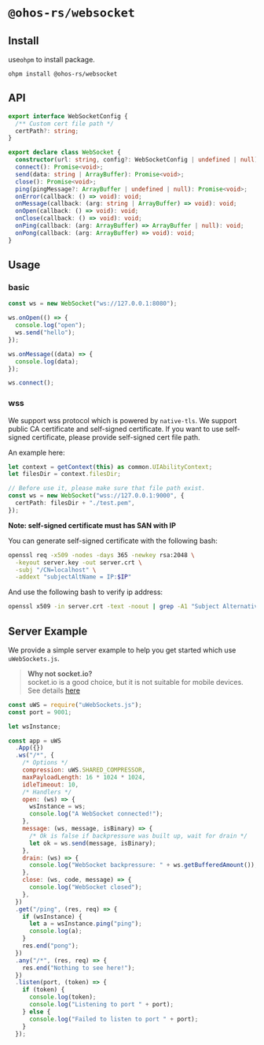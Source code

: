 # `@ohos-rs/websocket`

## Install

use`ohpm` to install package.

```shell
ohpm install @ohos-rs/websocket
```

## API

```ts
export interface WebSocketConfig {
  /** Custom cert file path */
  certPath?: string;
}

export declare class WebSocket {
  constructor(url: string, config?: WebSocketConfig | undefined | null);
  connect(): Promise<void>;
  send(data: string | ArrayBuffer): Promise<void>;
  close(): Promise<void>;
  ping(pingMessage?: ArrayBuffer | undefined | null): Promise<void>;
  onError(callback: () => void): void;
  onMessage(callback: (arg: string | ArrayBuffer) => void): void;
  onOpen(callback: () => void): void;
  onClose(callback: () => void): void;
  onPing(callback: (arg: ArrayBuffer) => ArrayBuffer | null): void;
  onPong(callback: (arg: ArrayBuffer) => void): void;
}
```

## Usage

### basic

```ts
const ws = new WebSocket("ws://127.0.0.1:8080");

ws.onOpen(() => {
  console.log("open");
  ws.send("hello");
});

ws.onMessage((data) => {
  console.log(data);
});

ws.connect();
```

### wss

We support wss protocol which is powered by `native-tls`. We support public CA certificate and self-signed certificate. If you want to use self-signed certificate, please provide self-signed cert file path.

An example here:

```ts
let context = getContext(this) as common.UIAbilityContext;
let filesDir = context.filesDir;

// Before use it, please make sure that file path exist.
const ws = new WebSocket("wss://127.0.0.1:9000", {
  certPath: filesDir + "./test.pem",
});
```

**Note: self-signed certificate must has SAN with IP**

You can generate self-signed certificate with the following bash:

```bash
openssl req -x509 -nodes -days 365 -newkey rsa:2048 \
  -keyout server.key -out server.crt \
  -subj "/CN=localhost" \
  -addext "subjectAltName = IP:$IP"
```

And use the following bash to verify ip address:

```bash
openssl x509 -in server.crt -text -noout | grep -A1 "Subject Alternative Name"
```

## Server Example

We provide a simple server example to help you get started which use `uWebSockets.js`.

> **Why not socket.io?**  
> socket.io is a good choice, but it is not suitable for mobile devices. See details [here](https://socket.io/docs/v4/#what-socketio-is-not)

```js
const uWS = require("uWebSockets.js");
const port = 9001;

let wsInstance;

const app = uWS
  .App({})
  .ws("/*", {
    /* Options */
    compression: uWS.SHARED_COMPRESSOR,
    maxPayloadLength: 16 * 1024 * 1024,
    idleTimeout: 10,
    /* Handlers */
    open: (ws) => {
      wsInstance = ws;
      console.log("A WebSocket connected!");
    },
    message: (ws, message, isBinary) => {
      /* Ok is false if backpressure was built up, wait for drain */
      let ok = ws.send(message, isBinary);
    },
    drain: (ws) => {
      console.log("WebSocket backpressure: " + ws.getBufferedAmount());
    },
    close: (ws, code, message) => {
      console.log("WebSocket closed");
    },
  })
  .get("/ping", (res, req) => {
    if (wsInstance) {
      let a = wsInstance.ping("ping");
      console.log(a);
    }
    res.end("pong");
  })
  .any("/*", (res, req) => {
    res.end("Nothing to see here!");
  })
  .listen(port, (token) => {
    if (token) {
      console.log(token);
      console.log("Listening to port " + port);
    } else {
      console.log("Failed to listen to port " + port);
    }
  });
```
